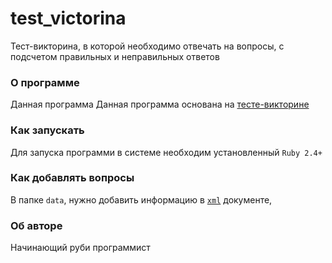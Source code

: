 # test_victorina
Тест-викторина, в которой необходимо отвечать на вопросы, с подсчетом правильных и неправильных ответов
### О программе  
Данная программа Данная программа основана на [тесте-викторине](https://ru.wikipedia.org/wiki/%D0%92%D0%B8%D0%BA%D1%82%D0%BE%D1%80%D0%B8%D0%BD%D0%B0)
### Как запускать
Для запуска программи в системе необходим установленный `Ruby 2.4+`
### Как добавлять вопросы
В папке `data`, нужно добавить информацию в [`xml`](https://ru.wikipedia.org/wiki/XML) документе, 
### Об авторе
Начинающий руби программист
